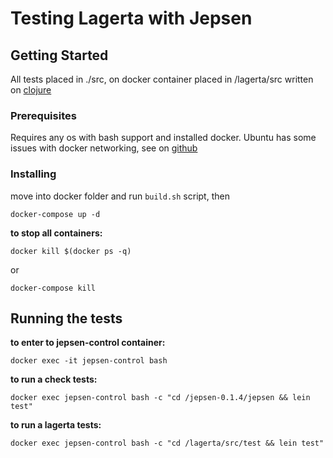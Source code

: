 # Testing Lagerta with Jepsen

## Getting Started
All tests placed in ./src, on docker container placed in /lagerta/src
written on [clojure](https://clojure.org/)

### Prerequisites
Requires any os with bash support and installed docker.
Ubuntu has some issues with docker networking,
see on [github](https://github.com/moby/moby/issues/1809)

### Installing
move into docker folder and 
run `build.sh` script, then
```
docker-compose up -d
```
**to stop all containers:**
```
docker kill $(docker ps -q)
```
or
```
docker-compose kill
```

## Running the tests
**to enter to jepsen-control container:**
```
docker exec -it jepsen-control bash
```
**to run a check tests:**
```
docker exec jepsen-control bash -c "cd /jepsen-0.1.4/jepsen && lein test"
```
**to run a lagerta tests:**
```
docker exec jepsen-control bash -c "cd /lagerta/src/test && lein test"
```